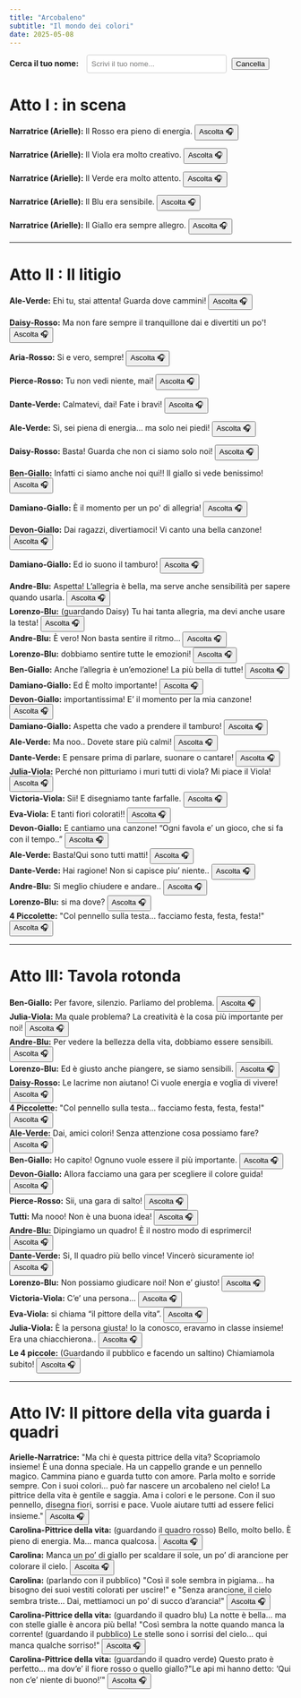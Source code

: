 ```yaml
---
title: "Arcobaleno"
subtitle: "Il mondo dei colori"
date: 2025-05-08
---
```


<div style="margin-bottom: 20px;">
  <label for="actorSearch" style="font-weight: bold; margin-right: 10px;">Cerca il tuo nome:</label>
  <input type="text" id="actorSearch" placeholder="Scrivi il tuo nome..." style="padding: 8px; width: 250px; border-radius: 4px; border: 1px solid #ccc;">
  <button onclick="clearSearch()" type="button" class="btn btn-success" style="margin-left: 5px;">Cancella</button>
</div>

<script>
  function filterScript() {
    const searchText = document.getElementById('actorSearch').value.toLowerCase();
    const actorLines = document.querySelectorAll('p');
    const sectionHeaders = document.querySelectorAll('h1');
    const horizontalRules = document.querySelectorAll('hr');

    sectionHeaders.forEach(header => header.style.display = 'block');
    horizontalRules.forEach(rule => rule.style.display = 'block');

    let visibleLines = 0;
    actorLines.forEach(line => {
      const lineText = line.textContent.toLowerCase();
      if (lineText.includes(':')) {
        const actorMatch = lineText.match(/\*\*(.*?):/);
        if (actorMatch && actorMatch[1]) {
          const actorName = actorMatch[1].toLowerCase();
          if (searchText === '' || actorName.includes(searchText)) {
            line.style.display = 'block';
            visibleLines++;
          } else {
            line.style.display = 'none';
          }
        }
      } else {
        line.style.display = searchText === '' ? 'block' : 'none';
      }
    });

    const noResultsMsg = document.getElementById('noResultsMsg');
    if (searchText !== '' && visibleLines === 0) {
      if (!noResultsMsg) {
        const msg = document.createElement('p');
        msg.id = 'noResultsMsg';
        msg.style.color = 'red';
        msg.style.fontWeight = 'bold';
        msg.textContent = 'Nessuna battuta trovata per questo nome.';
        document.getElementById('actorSearch').parentNode.appendChild(msg);
      }
    } else if (noResultsMsg) {
      noResultsMsg.remove();
    }
  }

  function clearSearch() {
    document.getElementById('actorSearch').value = '';
    filterScript();
  }

  document.addEventListener('DOMContentLoaded', function() {
    document.getElementById('actorSearch').addEventListener('keyup', filterScript);
    filterScript();
  });
</script>

# Atto I : in scena

**Narratrice (Arielle):** Il Rosso era pieno di energia. <a href="https://translate.google.com/?sl=it&tl=en&text=Il%20Rosso%20era%20pieno%20di%20energia.&op=translate" target="_blank"><button type="button" class="btn btn-success">Ascolta 🎧</button></a>

**Narratrice (Arielle):** Il Viola era molto creativo. <a href="https://translate.google.com/?sl=it&tl=en&text=Il%20Viola%20era%20molto%20creativo.&op=translate" target="_blank"><button type="button" class="btn btn-success">Ascolta 🎧</button></a>

**Narratrice (Arielle):** Il Verde era molto attento. <a href="https://translate.google.com/?sl=it&tl=en&text=Il%20Verde%20era%20molto%20attento.&op=translate" target="_blank"><button type="button" class="btn btn-success">Ascolta 🎧</button></a>

**Narratrice (Arielle):** Il Blu era sensibile. <a href="https://translate.google.com/?sl=it&tl=en&text=Il%20Blu%20era%20sensibile.&op=translate" target="_blank"><button type="button" class="btn btn-success">Ascolta 🎧</button></a>

**Narratrice (Arielle):** Il Giallo era sempre allegro. <a href="https://translate.google.com/?sl=it&tl=en&text=Il%20Giallo%20era%20sempre%20allegro.&op=translate" target="_blank"><button type="button" class="btn btn-success">Ascolta 🎧</button></a>

---

# Atto II : Il litigio

**Ale-Verde:** Ehi tu, stai attenta! Guarda dove cammini! <a href="https://translate.google.com/?sl=it&tl=en&text=Ehi%20tu%2C%20stai%20attenta!%20Guarda%20dove%20cammini!&op=translate" target="_blank"><button type="button" class="btn btn-success">Ascolta 🎧</button></a>

**Daisy-Rosso:** Ma non fare sempre il tranquillone dai e divertiti un po'! <a href="https://translate.google.com/?sl=it&tl=en&text=Ma%20non%20fare%20sempre%20il%20tranquillone%20dai%20e%20divertiti%20un%20po%E2%80%99!&op=translate" target="_blank"><button type="button" class="btn btn-success">Ascolta 🎧</button></a>

**Aria-Rosso:** Si e vero, sempre! <a href="https://translate.google.com/?sl=it&tl=en&text=si%60%20e%60%20vero%2Csempre!&op=translate" target="_blank"><button type="button" class="btn btn-success">Ascolta 🎧</button></a>

**Pierce-Rosso:** Tu non vedi niente, mai! <a href="https://translate.google.com/?sl=it&tl=en&text=Tu%20non%20vedi%20niente%2Cmai!&op=translate" target="_blank"><button type="button" class="btn btn-success">Ascolta 🎧</button></a>

**Dante-Verde:** Calmatevi, dai! Fate i bravi! <a href="https://translate.google.com/?sl=it&tl=en&text=Calmatevi%2C%20dai!%20Fate%20i%20bravi!&op=translate" target="_blank"><button type="button" class="btn btn-success">Ascolta 🎧</button></a>

**Ale-Verde:** Sì, sei piena di energia… ma solo nei piedi! <a href="https://translate.google.com/?sl=it&tl=en&text=S%C3%AC%2C%20sei%20piena%20di%20energia%E2%80%A6%20ma%20solo%20nei%20piedi!&op=translate" target="_blank"><button type="button" class="btn btn-success">Ascolta 🎧</button></a>

**Daisy-Rosso:** Basta! Guarda che non ci siamo solo noi! <a href="https://translate.google.com/?sl=it&tl=en&text=Basta!%20Guarda%20che%20non%20ci%20siamo%20solo%20noi!&op=translate" target="_blank"><button type="button" class="btn btn-success">Ascolta 🎧</button></a>

**Ben-Giallo:** Infatti ci siamo anche noi qui!! Il giallo si vede benissimo! <a href="https://translate.google.com/?sl=it&tl=en&text=Infatti%20ci%20siamo%20anche%20noi%20qui!!%20Il%20giallo%20si%20vede%20benissimo!&op=translate" target="_blank"><button type="button" class="btn btn-success">Ascolta 🎧</button></a>

**Damiano-Giallo:** È il momento per un po' di allegria! <a href="https://translate.google.com/?sl=it&tl=en&text=%C3%88%20il%20momento%20per%20un%20po%E2%80%99%20di%20allegria!&op=translate" target="_blank"><button type="button" class="btn btn-success">Ascolta 🎧</button></a>

**Devon-Giallo:** Dai ragazzi, divertiamoci! Vi canto una bella canzone! <a href="https://translate.google.com/?sl=it&tl=en&text=Dai%20ragazzi%2Cdivertiamoci!%20Vi%20canto%20una%20bella%20canzone!&op=translate" target="_blank"><button type="button" class="btn btn-success">Ascolta 🎧</button></a>

**Damiano-Giallo:** Ed io suono il tamburo! <a href="https://translate.google.com/?sl=it&tl=en&text=Ed%20io%20suono%20il%20tamburo!&op=translate" target="_blank"><button type="button" class="btn btn-success">Ascolta 🎧</button></a>

**Andre-Blu:** Aspetta! L’allegria è bella, ma serve anche sensibilità per sapere quando usarla. <a href="https://translate.google.com/?sl=it&tl=en&text=Aspetta!%20L%E2%80%99allegria%20%C3%A8%20bella%2C%20ma%20serve%20anche%20sensibilit%C3%A0%20per%20sapere%20quando%20usarla.&op=translate" target="_blank"><button type="button" class="btn btn-success">Ascolta 🎧</button></a><br />
**Lorenzo-Blu:** (guardando Daisy) Tu hai tanta allegria, ma devi anche usare la testa! <a href="https://translate.google.com/?sl=it&tl=en&text=Tu%20hai%20tanta%20allegria%2C%20ma%20devi%20anche%20usare%20la%20testa!&op=translate" target="_blank"><button type="button" class="btn btn-success">Ascolta 🎧</button></a><br />
**Andre-Blu:** È vero! Non basta sentire il ritmo… <a href="https://translate.google.com/?sl=it&tl=en&text=%C3%88%20vero!%20Non%20basta%20sentire%20il%20ritmo%E2%80%A6&op=translate" target="_blank"><button type="button" class="btn btn-success">Ascolta 🎧</button></a><br />
**Lorenzo-Blu:** dobbiamo sentire tutte le emozioni! <a href="https://translate.google.com/?sl=it&tl=en&text=dobbiamo%20sentire%20tutte%20le%20emozioni!&op=translate" target="_blank"><button type="button" class="btn btn-success">Ascolta 🎧</button></a><br />
**Ben-Giallo:** Anche l’allegria è un’emozione! La più bella di tutte! <a href="https://translate.google.com/?sl=it&tl=en&text=Anche%20l%E2%80%99allegria%20%C3%A8%20un%E2%80%99emozione!%20La%20pi%C3%B9%20bella%20di%20tutte!&op=translate" target="_blank"><button type="button" class="btn btn-success">Ascolta 🎧</button></a><br />
**Damiano-Giallo:** Ed È molto importante! <a href="https://translate.google.com/?sl=it&tl=en&text=Ed%20%C3%88%20molto%20importante!&op=translate" target="_blank"><button type="button" class="btn btn-success">Ascolta 🎧</button></a><br />
**Devon-Giallo:** importantissima! E’ il momento per la mia canzone! <a href="https://translate.google.com/?sl=it&tl=en&text=importantissima!%20E%E2%80%99%20il%20momento%20per%20la%20mia%20canzone!&op=translate" target="_blank"><button type="button" class="btn btn-success">Ascolta 🎧</button></a><br />
**Damiano-Giallo:** Aspetta che vado a prendere il tamburo! <a href="https://translate.google.com/?sl=it&tl=en&text=Aspetta%20che%20vado%20a%20prendere%20il%20tamburo!&op=translate" target="_blank"><button type="button" class="btn btn-success">Ascolta 🎧</button></a><br />
**Ale-Verde:** Ma noo.. Dovete stare più calmi! <a href="https://translate.google.com/?sl=it&tl=en&text=Ma%20noo..%20Dovete%20stare%20pi%C3%B9%20calmi!&op=translate" target="_blank"><button type="button" class="btn btn-success">Ascolta 🎧</button></a><br />
**Dante-Verde:** E pensare prima di parlare, suonare o cantare! <a href="https://translate.google.com/?sl=it&tl=en&text=E%20pensare%20prima%20di%20parlare%2C%20suonare%20o%20cantare!&op=translate" target="_blank"><button type="button" class="btn btn-success">Ascolta 🎧</button></a><br />
**Julia-Viola:** Perché non pitturiamo i muri tutti di viola? Mi piace il Viola! <a href="https://translate.google.com/?sl=it&tl=en&text=Perch%C3%A9%20non%20pitturiamo%20i%20muri%20tutti%20di%20viola%3F%20Mi%20piace%20il%20Viola!&op=translate" target="_blank"><button type="button" class="btn btn-success">Ascolta 🎧</button></a><br />
**Victoria-Viola:** Sii! E disegniamo tante farfalle. <a href="https://translate.google.com/?sl=it&tl=en&text=Sii!%20E%20disegniamo%20tante%20farfalle.&op=translate" target="_blank"><button type="button" class="btn btn-success">Ascolta 🎧</button></a><br />
**Eva-Viola:** E tanti fiori colorati!! <a href="https://translate.google.com/?sl=it&tl=en&text=E%20tanti%20fiori%20colorati!!&op=translate" target="_blank"><button type="button" class="btn btn-success">Ascolta 🎧</button></a><br />
**Devon-Giallo:** E cantiamo una canzone! “Ogni favola e’ un gioco, che si fa con il tempo..” <a href="https://translate.google.com/?sl=it&tl=en&text=E%20cantiamo%20una%20canzone!%20%E2%80%9COgni%20favola%20e%E2%80%99%20un%20gioco%2C%20che%20si%20fa%20con%20il%20tempo..%E2%80%9D&op=translate" target="_blank"><button type="button" class="btn btn-success">Ascolta 🎧</button></a><br />
**Ale-Verde:** Basta!Qui sono tutti matti! <a href="https://translate.google.com/?sl=it&tl=en&text=Basta!Qui%20sono%20tutti%20matti!&op=translate" target="_blank"><button type="button" class="btn btn-success">Ascolta 🎧</button></a><br />
**Dante-Verde:** Hai ragione! Non si capisce piu’ niente.. <a href="https://translate.google.com/?sl=it&tl=en&text=Hai%20ragione!%20Non%20si%20capisce%20piu%E2%80%99%20niente..&op=translate" target="_blank"><button type="button" class="btn btn-success">Ascolta 🎧</button></a><br />
**Andre-Blu:** Si meglio chiudere e andare.. <a href="https://translate.google.com/?sl=it&tl=en&text=Si%20meglio%20chiudere%20e%20andare..&op=translate" target="_blank"><button type="button" class="btn btn-success">Ascolta 🎧</button></a><br />
**Lorenzo-Blu:** si ma dove? <a href="https://translate.google.com/?sl=it&tl=en&text=si%20ma%20dove%3F&op=translate" target="_blank"><button type="button" class="btn btn-success">Ascolta 🎧</button></a><br />
**4 Piccolette:** "Col pennello sulla testa… facciamo festa, festa, festa!" <a href="https://translate.google.com/?sl=it&tl=en&text=%22Col%20pennello%20sulla%20testa%E2%80%A6%20facciamo%20festa%2C%20festa%2C%20festa!%22&op=translate" target="_blank"><button type="button" class="btn btn-success">Ascolta 🎧</button></a><br />

---

# Atto III: Tavola rotonda

**Ben-Giallo:** Per favore, silenzio. Parliamo del problema. <a href="https://translate.google.com/?sl=it&tl=en&text=Per%20favore%2C%20silenzio.%20Parliamo%20del%20problema.&op=translate" target="_blank"><button type="button" class="btn btn-success">Ascolta 🎧</button></a><br />
**Julia-Viola:** Ma quale problema? La creatività è la cosa più importante per noi! <a href="https://translate.google.com/?sl=it&tl=en&text=Ma%20quale%20problema%3F%20La%20creativit%C3%A0%20%C3%A8%20la%20cosa%20pi%C3%B9%20importante%20per%20noi!&op=translate" target="_blank"><button type="button" class="btn btn-success">Ascolta 🎧</button></a><br />
**Andre-Blu:** Per vedere la bellezza della vita, dobbiamo essere sensibili. <a href="https://translate.google.com/?sl=it&tl=en&text=Per%20vedere%20la%20bellezza%20della%20vita%2C%20dobbiamo%20essere%20sensibili.&op=translate" target="_blank"><button type="button" class="btn btn-success">Ascolta 🎧</button></a><br />
**Lorenzo-Blu:** Ed è giusto anche piangere, se siamo sensibili. <a href="https://translate.google.com/?sl=it&tl=en&text=Ed%20%C3%A8%20giusto%20anche%20piangere%2C%20se%20siamo%20sensibili.&op=translate" target="_blank"><button type="button" class="btn btn-success">Ascolta 🎧</button></a><br />
**Daisy-Rosso:** Le lacrime non aiutano! Ci vuole energia e voglia di vivere! <a href="https://translate.google.com/?sl=it&tl=en&text=Le%20lacrime%20non%20aiutano!%20Ci%20vuole%20energia%20e%20voglia%20di%20vivere!&op=translate" target="_blank"><button type="button" class="btn btn-success">Ascolta 🎧</button></a><br />
**4 Piccolette:** "Col pennello sulla testa… facciamo festa, festa, festa!" <a href="https://translate.google.com/?sl=it&tl=en&text=%22Col%20pennello%20sulla%20testa%E2%80%A6%20facciamo%20festa%2C%20festa%2C%20festa!%22&op=translate" target="_blank"><button type="button" class="btn btn-success">Ascolta 🎧</button></a><br />
**Ale-Verde:** Dai, amici colori! Senza attenzione cosa possiamo fare? <a href="https://translate.google.com/?sl=it&tl=en&text=Dai%2C%20amici%20colori!%20Senza%20attenzione%20cosa%20possiamo%20fare%3F&op=translate" target="_blank"><button type="button" class="btn btn-success">Ascolta 🎧</button></a><br />
**Ben-Giallo:** Ho capito! Ognuno vuole essere il più importante. <a href="https://translate.google.com/?sl=it&tl=en&text=Ho%20capito!%20Ognuno%20vuole%20essere%20il%20pi%C3%B9%20importante.&op=translate" target="_blank"><button type="button" class="btn btn-success">Ascolta 🎧</button></a><br />
**Devon-Giallo:** Allora facciamo una gara per scegliere il colore guida! <a href="https://translate.google.com/?sl=it&tl=en&text=Allora%20facciamo%20una%20gara%20per%20scegliere%20il%20colore%20guida!&op=translate" target="_blank"><button type="button" class="btn btn-success">Ascolta 🎧</button></a><br />
**Pierce-Rosso:** Sii, una gara di salto! <a href="https://translate.google.com/?sl=it&tl=en&text=Sii%2C%20una%20gara%20di%20salto!&op=translate" target="_blank"><button type="button" class="btn btn-success">Ascolta 🎧</button></a><br />
**Tutti:** Ma nooo! Non è una buona idea! <a href="https://translate.google.com/?sl=it&tl=en&text=Ma%20nooo!%20Non%20%C3%A8%20una%20buona%20idea!&op=translate" target="_blank"><button type="button" class="btn btn-success">Ascolta 🎧</button></a><br />
**Andre-Blu:** Dipingiamo un quadro! È il nostro modo di esprimerci! <a href="https://translate.google.com/?sl=it&tl=en&text=Dipingiamo%20un%20quadro!%20%C3%88%20il%20nostro%20modo%20di%20esprimerci!&op=translate" target="_blank"><button type="button" class="btn btn-success">Ascolta 🎧</button></a><br />
**Dante-Verde:** Si, Il quadro più bello vince! Vincerò sicuramente io! <a href="https://translate.google.com/?sl=it&tl=en&text=Si%2C%20Il%20quadro%20pi%C3%B9%20bello%20vince!%20Vincer%C3%B2%20sicuramente%20io!&op=translate" target="_blank"><button type="button" class="btn btn-success">Ascolta 🎧</button></a><br />
**Lorenzo-Blu:** Non possiamo giudicare noi! Non e’ giusto! <a href="https://translate.google.com/?sl=it&tl=en&text=Non%20possiamo%20giudicare%20noi!%20Non%20e%E2%80%99%20giusto!&op=translate" target="_blank"><button type="button" class="btn btn-success">Ascolta 🎧</button></a><br />
**Victoria-Viola:** C’e’ una persona… <a href="https://translate.google.com/?sl=it&tl=en&text=C%E2%80%99e%E2%80%99%20una%20persona%E2%80%A6&op=translate" target="_blank"><button type="button" class="btn btn-success">Ascolta 🎧</button></a><br />
**Eva-Viola:** si chiama “il pittore della vita”. <a href="https://translate.google.com/?sl=it&tl=en&text=si%20chiama%20%E2%80%9Cil%20pittore%20della%20vita%E2%80%9D.&op=translate" target="_blank"><button type="button" class="btn btn-success">Ascolta 🎧</button></a><br />
**Julia-Viola:** È la persona giusta! Io la conosco, eravamo in classe insieme! Era una chiacchierona.. <a href="https://translate.google.com/?sl=it&tl=en&text=%C3%88%20la%20persona%20giusta!%20Io%20la%20conosco%2C%20eravamo%20in%20classe%20insieme!%20Era%20una%20chiacchierona..&op=translate" target="_blank"><button type="button" class="btn btn-success">Ascolta 🎧</button></a><br />
**Le 4 piccole:** (Guardando il pubblico e facendo un saltino) Chiamiamola subito! <a href="https://translate.google.com/?sl=it&tl=en&text=Chiamiamola%20subito!&op=translate" target="_blank"><button type="button" class="btn btn-success">Ascolta 🎧</button></a><br />

---

# Atto IV: Il pittore della vita guarda i quadri

**Arielle-Narratrice:** "Ma chi è questa pittrice della vita? Scopriamolo insieme! È una donna speciale. Ha un cappello grande e un pennello magico. Cammina piano e guarda tutto con amore. Parla molto e sorride sempre. Con i suoi colori… può far nascere un arcobaleno nel cielo! La pittrice della vita è gentile e saggia. Ama i colori e le persone. Con il suo pennello, disegna fiori, sorrisi e pace. Vuole aiutare tutti ad essere felici insieme." <a href="https://translate.google.com/?sl=it&tl=en&text=%22Ma%20chi%20%C3%A8%20questa%20pittrice%20della%20vita%3F%20Scopriamolo%20insieme!%20%C3%88%20una%20donna%20speciale.%20Ha%20un%20cappello%20grande%20e%20un%20pennello%20magico.%20Cammina%20piano%20e%20guarda%20tutto%20con%20amore.%20Parla%20molto%20e%20sorride%20sempre.%20Con%20i%20suoi%20colori%E2%80%A6%20pu%C3%B2%20far%20nascere%20un%20arcobaleno%20nel%20cielo!%20La%20pittrice%20della%20vita%20%C3%A8%20gentile%20e%20saggia.%20Ama%20i%20colori%20e%20le%20persone.%20Con%20il%20suo%20pennello%2C%20disegna%20fiori%2C%20sorrisi%20e%20pace.%20Vuole%20aiutare%20tutti%20ad%20essere%20felici%20insieme.%22&op=translate" target="_blank"><button type="button" class="btn btn-success">Ascolta 🎧</button></a><br />
**Carolina-Pittrice della vita:** (guardando il quadro rosso) Bello, molto bello. È pieno di energia. Ma… manca qualcosa. <a href="https://translate.google.com/?sl=it&tl=en&text=Bello%2C%20molto%20bello.%20%C3%88%20pieno%20di%20energia.%20Ma%E2%80%A6%20manca%20qualcosa.&op=translate" target="_blank"><button type="button" class="btn btn-success">Ascolta 🎧</button></a><br />
**Carolina:** Manca un po’ di giallo per scaldare il sole, un po’ di arancione per colorare il cielo. <a href="https://translate.google.com/?sl=it&tl=en&text=Manca%20un%20po%E2%80%99%20di%20giallo%20per%20scaldare%20il%20sole%2C%20un%20po%E2%80%99%20di%20arancione%20per%20colorare%20il%20cielo.&op=translate" target="_blank"><button type="button" class="btn btn-success">Ascolta 🎧</button></a><br />
**Carolina:** (parlando con il pubblico) "Così il sole sembra in pigiama… ha bisogno dei suoi vestiti colorati per uscire!" e "Senza arancione, il cielo sembra triste… Dai, mettiamoci un po’ di succo d’arancia!" <a href="https://translate.google.com/?sl=it&tl=en&text=%22Cos%C3%AC%20il%20sole%20sembra%20in%20pigiama%E2%80%A6%20ha%20bisogno%20dei%20suoi%20vestiti%20colorati%20per%20uscire!%22%20e%20%22Senza%20arancione%2C%20il%20cielo%20sembra%20triste%E2%80%A6%20Dai%2C%20mettiamoci%20un%20po%E2%80%99%20di%20succo%20d%E2%80%99arancia!%22&op=translate" target="_blank"><button type="button" class="btn btn-success">Ascolta 🎧</button></a><br />
**Carolina-Pittrice della vita:** (guardando il quadro blu) La notte è bella… ma con stelle gialle è ancora più bella! "Così sembra la notte quando manca la corrente! (guardando il pubblico) Le stelle sono i sorrisi del cielo… qui manca qualche sorriso!" <a href="https://translate.google.com/?sl=it&tl=en&text=La%20notte%20%C3%A8%20bella%E2%80%A6%20ma%20con%20stelle%20gialle%20%C3%A8%20ancora%20pi%C3%B9%20bella!%20%22Cos%C3%AC%20sembra%20la%20notte%20quando%20manca%20la%20corrente!%20(guardando%20il%20pubblico)%20Le%20stelle%20sono%20i%20sorrisi%20del%20cielo%E2%80%A6%20qui%20manca%20qualche%20sorriso!%22&op=translate" target="_blank"><button type="button" class="btn btn-success">Ascolta 🎧</button></a><br />
**Carolina-Pittrice della vita:** (guardando il quadro verde) Questo prato è perfetto… ma dov’e’ il fiore rosso o quello giallo?"Le api mi hanno detto: ‘Qui non c’e’ niente di buono!’" <a href="https://translate.google.com/?sl=it&tl=en&text=Questo%20prato%20%C3%A8%20perfetto%E2%80%A6%20ma%20dov%E2%80%99e%E2%80%99%20il%20fiore%20rosso%20o%20quello%20giallo%3F%22Le%20api%20mi%20hanno%20detto%3A%20%E2%80%98Qui%20non%20c%E2%80%99e%E2%80%99%20niente%20di%20buono!%E2%80%99%22&op=translate" target="_blank"><button type="button" class="btn btn-success">Ascolta 🎧</button></a><br />